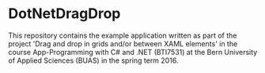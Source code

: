 # DotNetDragDrop
This repository contains the example application written as part of the project 'Drag and drop in grids and/or between XAML elements'
in the course App-Programming with C# and .NET (BTI7531) at the Bern University of Applied Sciences (BUAS) in the spring term 2016.
